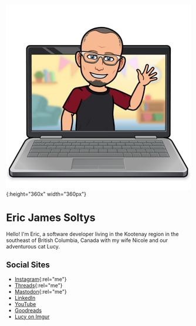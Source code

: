 ![Bitmoji of Eric waving](/img/laptop-wave-2023-09-29.png){:height="360x" width="360px"}
# Eric James Soltys 
Hello! I'm Eric, a software developer living in the Kootenay region in the southeast of British Columbia, Canada with my wife Nicole and our adventurous cat Lucy.
## Social Sites

- [Instagram](https://instagram.com/ericjamessoltys){:rel="me"}
- [Threads](https://www.threads.net/@ericjamessoltys){:rel="me"}
- [Mastodon](https://mstdn.ca/@esoltys){:rel="me"}
- [LinkedIn](https://www.linkedin.com/in/ericjamessoltys/)
- [YouTube](https://www.youtube.com/c/EricJamesSoltys)
- [Goodreads](https://www.goodreads.com/user/show/67338380-eric-james-soltys)
- [Lucy on Imgur](https://imgur.com/user/tuxedolucy)